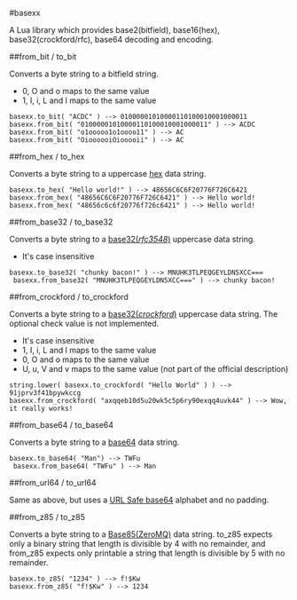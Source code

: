 #basexx

A Lua library which provides base2(bitfield), base16(hex), base32(crockford/rfc), base64 decoding and encoding.

##from_bit / to_bit

Converts a byte string to a bitfield string.

* 0, O and o maps to the same value
* 1, I, i, L and l maps to the same value

<!-- mou problem -->

    basexx.to_bit( "ACDC" ) --> 01000001010000110100010001000011
    basexx.from_bit( "01000001010000110100010001000011" ) --> ACDC
    basexx.from_bit( "o1ooooo1o1oooo11" ) --> AC
    basexx.from_bit( "OioooooiOiooooii" ) --> AC

##from_hex / to_hex

Converts a byte string to a uppercase [hex](http://tools.ietf.org/html/rfc3548#section-6) data string.

    basexx.to_hex( "Hello world!" ) --> 48656C6C6F20776F726C6421
    basexx.from_hex( "48656C6C6F20776F726C6421" ) --> Hello world!
    basexx.from_hex( "48656c6c6f20776f726c6421" ) --> Hello world!

##from_base32 / to_base32

Converts a byte string to a [base32(_rfc3548_)](http://tools.ietf.org/html/rfc3548#section-5) uppercase data string.

* It's case insensitive

<!-- mou problem -->

    basexx.to_base32( "chunky bacon!" ) --> MNUHK3TLPEQGEYLDN5XCC===
	 basexx.from_base32( "MNUHK3TLPEQGEYLDN5XCC===" ) --> chunky bacon!

##from_crockford / to_crockford

Converts a byte string to a [base32(_crockford_)](http://www.crockford.com/wrmg/base32.html) uppercase data string. The optional check value is not implemented. 

* It's case insensitive
* 1, I, i, L and l maps to the same value
* 0, O and o maps to the same value
* U, u, V and v maps to the same value (not part of the official description)

<!-- mou problem -->

    string.lower( basexx.to_crockford( "Hello World" ) ) --> 91jprv3f41bpywkccg
    basexx.from_crockford( "axqqeb10d5u20wk5c5p6ry90exqq4uvk44" ) --> Wow, it really works!

##from_base64 / to_base64

Converts a byte string to a [base64](https://tools.ietf.org/html/rfc4648#section-4) data string.

    basexx.to_base64( "Man") --> TWFu
	 basexx.from_base64( "TWFu" ) --> Man

##from_url64 / to_url64

Same as above, but uses a [URL Safe base64](https://tools.ietf.org/html/rfc4648#section-5) alphabet and no padding.

##from_z85 / to_z85

Converts a byte string to a [Base85(ZeroMQ)](http://rfc.zeromq.org/spec:32) data string.
to_z85 expects only a binary string that length is divisible by 4 with no remainder, and from_z85 expects only printable a string that length is divisible by 5 with no remainder.

    basexx.to_z85( "1234" ) --> f!$Kw
    basexx.from_z85( "f!$Kw" ) --> 1234
   
